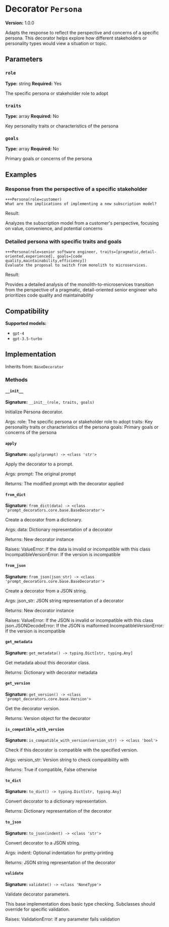 # Decorator `Persona`

**Version:** 1.0.0

Adapts the response to reflect the perspective and concerns of a specific persona. This decorator helps explore how different stakeholders or personality types would view a situation or topic.

## Parameters

### `role`

**Type:** string
**Required:** Yes

The specific persona or stakeholder role to adopt

### `traits`

**Type:** array
**Required:** No

Key personality traits or characteristics of the persona

### `goals`

**Type:** array
**Required:** No

Primary goals or concerns of the persona

## Examples

### Response from the perspective of a specific stakeholder

```
+++Persona(role=customer)
What are the implications of implementing a new subscription model?
```

Result:

Analyzes the subscription model from a customer's perspective, focusing on value, convenience, and potential concerns

### Detailed persona with specific traits and goals

```
+++Persona(role=senior software engineer, traits=[pragmatic,detail-oriented,experienced], goals=[code quality,maintainability,efficiency])
Evaluate the proposal to switch from monolith to microservices.
```

Result:

Provides a detailed analysis of the monolith-to-microservices transition from the perspective of a pragmatic, detail-oriented senior engineer who prioritizes code quality and maintainability

## Compatibility

**Supported models:**

- `gpt-4`
- `gpt-3.5-turbo`

## Implementation

Inherits from: `BaseDecorator`

### Methods

#### `__init__`

**Signature:** `__init__(role, traits, goals)`

Initialize Persona decorator.

Args:
    role: The specific persona or stakeholder role to adopt
    traits: Key personality traits or characteristics of the persona
    goals: Primary goals or concerns of the persona

#### `apply`

**Signature:** `apply(prompt) -> <class 'str'>`

Apply the decorator to a prompt.

Args:
    prompt: The original prompt

Returns:
    The modified prompt with the decorator applied

#### `from_dict`

**Signature:** `from_dict(data) -> <class 'prompt_decorators.core.base.BaseDecorator'>`

Create a decorator from a dictionary.

Args:
    data: Dictionary representation of a decorator

Returns:
    New decorator instance

Raises:
    ValueError: If the data is invalid or incompatible with this class
    IncompatibleVersionError: If the version is incompatible

#### `from_json`

**Signature:** `from_json(json_str) -> <class 'prompt_decorators.core.base.BaseDecorator'>`

Create a decorator from a JSON string.

Args:
    json_str: JSON string representation of a decorator

Returns:
    New decorator instance

Raises:
    ValueError: If the JSON is invalid or incompatible with this class
    json.JSONDecodeError: If the JSON is malformed
    IncompatibleVersionError: If the version is incompatible

#### `get_metadata`

**Signature:** `get_metadata() -> typing.Dict[str, typing.Any]`

Get metadata about this decorator class.

Returns:
    Dictionary with decorator metadata

#### `get_version`

**Signature:** `get_version() -> <class 'prompt_decorators.core.base.Version'>`

Get the decorator version.

Returns:
    Version object for the decorator

#### `is_compatible_with_version`

**Signature:** `is_compatible_with_version(version_str) -> <class 'bool'>`

Check if this decorator is compatible with the specified version.

Args:
    version_str: Version string to check compatibility with

Returns:
    True if compatible, False otherwise

#### `to_dict`

**Signature:** `to_dict() -> typing.Dict[str, typing.Any]`

Convert decorator to a dictionary representation.

Returns:
    Dictionary representation of the decorator

#### `to_json`

**Signature:** `to_json(indent) -> <class 'str'>`

Convert decorator to a JSON string.

Args:
    indent: Optional indentation for pretty-printing

Returns:
    JSON string representation of the decorator

#### `validate`

**Signature:** `validate() -> <class 'NoneType'>`

Validate decorator parameters.

This base implementation does basic type checking.
Subclasses should override for specific validation.

Raises:
    ValidationError: If any parameter fails validation
